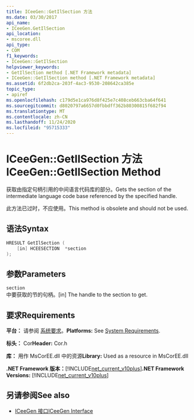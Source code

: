```yaml
---
title: ICeeGen::GetIlSection 方法
ms.date: 03/30/2017
api_name:
- ICeeGen.GetIlSection
api_location:
- mscoree.dll
api_type:
- COM
f1_keywords:
- ICeeGen::GetIlSection
helpviewer_keywords:
- GetIlSection method [.NET Framework metadata]
- ICeeGen::GetIlSection method [.NET Framework metadata]
ms.assetid: 6f2db2ca-203f-4ac3-9530-208642ca385e
topic_type:
- apiref
ms.openlocfilehash: c179d5e1ca976d8f425e7c408ceb663cba64f641
ms.sourcegitcommit: d8020797a6657d0fbbdff362b80300815f682f94
ms.translationtype: MT
ms.contentlocale: zh-CN
ms.lasthandoff: 11/24/2020
ms.locfileid: "95715333"
---
```

# <a name="iceegengetilsection-method"></a><span data-ttu-id="c85cf-102">ICeeGen::GetIlSection 方法</span><span class="sxs-lookup"><span data-stu-id="c85cf-102">ICeeGen::GetIlSection Method</span></span>

<span data-ttu-id="c85cf-103">获取由指定句柄引用的中间语言代码库的部分。</span><span class="sxs-lookup"><span data-stu-id="c85cf-103">Gets the section of the intermediate language code base referenced by the specified handle.</span></span>  
  
 <span data-ttu-id="c85cf-104">此方法已过时，不应使用。</span><span class="sxs-lookup"><span data-stu-id="c85cf-104">This method is obsolete and should not be used.</span></span>  
  
## <a name="syntax"></a><span data-ttu-id="c85cf-105">语法</span><span class="sxs-lookup"><span data-stu-id="c85cf-105">Syntax</span></span>  
  
```cpp  
HRESULT GetIlSection (  
    [in] HCEESECTION  *section  
);  
```  
  
## <a name="parameters"></a><span data-ttu-id="c85cf-106">参数</span><span class="sxs-lookup"><span data-stu-id="c85cf-106">Parameters</span></span>  

 `section`  
 <span data-ttu-id="c85cf-107">中要获取的节的句柄。</span><span class="sxs-lookup"><span data-stu-id="c85cf-107">[in] The handle to the section to get.</span></span>  
  
## <a name="requirements"></a><span data-ttu-id="c85cf-108">要求</span><span class="sxs-lookup"><span data-stu-id="c85cf-108">Requirements</span></span>  

 <span data-ttu-id="c85cf-109">**平台：** 请参阅 [系统要求](../../get-started/system-requirements.md)。</span><span class="sxs-lookup"><span data-stu-id="c85cf-109">**Platforms:** See [System Requirements](../../get-started/system-requirements.md).</span></span>  
  
 <span data-ttu-id="c85cf-110">**标头：** Cor</span><span class="sxs-lookup"><span data-stu-id="c85cf-110">**Header:** Cor.h</span></span>  
  
 <span data-ttu-id="c85cf-111">**库：** 用作 MsCorEE.dll 中的资源</span><span class="sxs-lookup"><span data-stu-id="c85cf-111">**Library:** Used as a resource in MsCorEE.dll</span></span>  
  
 <span data-ttu-id="c85cf-112">**.NET Framework 版本：**[!INCLUDE[net_current_v10plus](../../../../includes/net-current-v10plus-md.md)]</span><span class="sxs-lookup"><span data-stu-id="c85cf-112">**.NET Framework Versions:** [!INCLUDE[net_current_v10plus](../../../../includes/net-current-v10plus-md.md)]</span></span>  
  
## <a name="see-also"></a><span data-ttu-id="c85cf-113">另请参阅</span><span class="sxs-lookup"><span data-stu-id="c85cf-113">See also</span></span>

- [<span data-ttu-id="c85cf-114">ICeeGen 接口</span><span class="sxs-lookup"><span data-stu-id="c85cf-114">ICeeGen Interface</span></span>](iceegen-interface.md)
